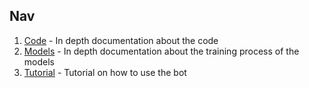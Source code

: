 ## Nav

1. [Code](https://github.com/ivanyordanovgt/brawl-stars-bot/blob/master/Code.md) - In depth documentation about the code
2. [Models](https://github.com/ivanyordanovgt/brawl-stars-bot/blob/master/Models.md) - In depth documentation about the training process of the models
3. [Tutorial](https://github.com/ivanyordanovgt/brawl-stars-bot/blob/master/Tutorial.md) - Tutorial on how to use the bot

